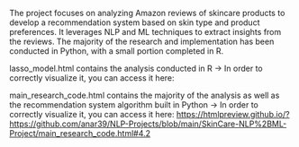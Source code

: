 The project focuses on analyzing Amazon reviews of skincare products to develop a recommendation system based on skin type and product preferences. It leverages NLP and ML techniques to extract insights from the reviews. The majority of the research and implementation has been conducted in Python, with a small portion completed in R.

lasso_model.html contains the analysis conducted in R -> In order to correctly visualize it, you can access it here: 

main_research_code.html contains the majority of the analysis as well as the recommendation system algorithm built in Python -> In order to correctly visualize it, you can access it here: https://htmlpreview.github.io/?https://github.com/anar39/NLP-Projects/blob/main/SkinCare-NLP%2BML-Project/main_research_code.html#4.2
